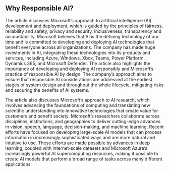 ## Why Responsible AI?

The article discusses Microsoft’s approach to artificial intelligence (AI) development and deployment, which is guided by the principles of fairness, reliability and safety, privacy and security, inclusiveness, transparency and accountability. Microsoft believes that AI is the defining technology of our time and is committed to developing and deploying AI technologies that benefit everyone across all organizations. The company has made huge investments in AI, integrating these technologies into its products and services, including Azure, Windows, Xbox, Teams, Power Platform, Dynamics 365, and Microsoft Defender. The article also highlights the importance of developing and deploying AI responsibly and Microsoft’s practice of responsible AI by design. The company’s approach aims to ensure that responsible AI considerations are addressed at the earliest stages of system design and throughout the whole lifecycle, mitigating risks and securing the benefits of AI systems.

The article also discusses Microsoft’s approach to AI research, which involves advancing the foundations of computing and translating new scientific understanding into innovative technologies that create value for customers and benefit society. Microsoft’s researchers collaborate across disciplines, institutions, and geographies to deliver cutting-edge advances in vision, speech, language, decision-making, and machine learning. Recent efforts have focused on developing large-scale AI models that can process information in increasingly sophisticated ways and are more natural and intuitive to use. These efforts are made possible by advances in deep learning, coupled with internet-scale datasets and Microsoft Azure’s increasingly powerful AI supercomputing resources, making it possible to create AI models that perform a broad range of tasks across many different applications.